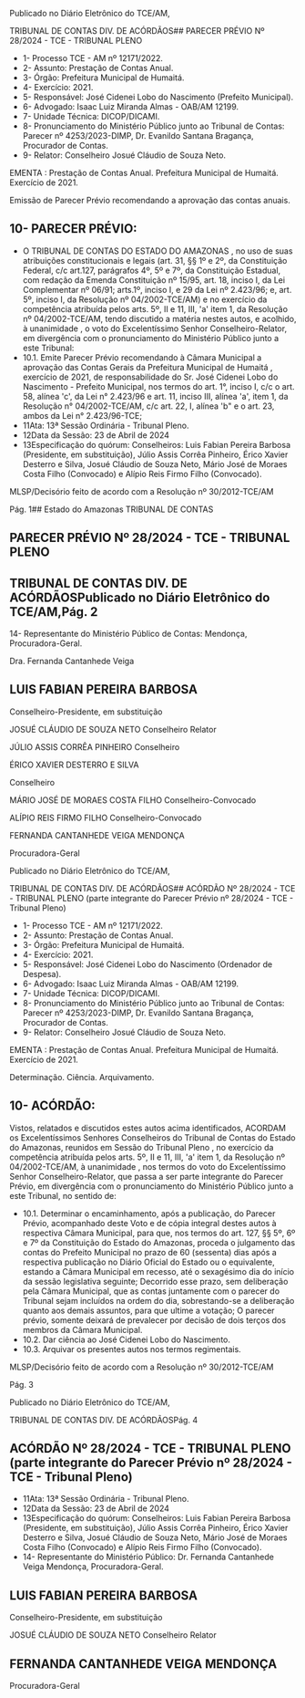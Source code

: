 Publicado  no  Diário  Eletrônico do TCE/AM,

TRIBUNAL DE CONTAS DIV. DE ACÓRDÃOS## PARECER PRÉVIO Nº 28/2024 - TCE - TRIBUNAL PLENO

- 1- Processo TCE - AM nº 12171/2022.
- 2- Assunto: Prestação de Contas Anual.
- 3- Órgão: Prefeitura Municipal de Humaitá.
- 4- Exercício: 2021.
- 5- Responsável: José Cidenei Lobo do Nascimento (Prefeito Municipal).
- 6- Advogado: Isaac Luiz Miranda Almas - OAB/AM 12199.
- 7- Unidade Técnica: DICOP/DICAMI.
- 8- Pronunciamento do  Ministério  Público  junto  ao  Tribunal  de  Contas: Parecer  nº 4253/2023-DIMP, Dr. Evanildo Santana Bragança, Procurador de Contas.
- 9- Relator: Conselheiro Josué Cláudio de Souza Neto.

EMENTA :  Prestação  de  Contas  Anual.    Prefeitura Municipal de Humaitá.  Exercício de 2021.

Emissão de Parecer Prévio recomendando a aprovação das contas anuais.

## 10-  PARECER PRÉVIO:

- O  TRIBUNAL  DE  CONTAS  DO  ESTADO  DO  AMAZONAS ,  no  uso  de  suas atribuições  constitucionais  e  legais  (art.  31,  §§  1º  e  2º,  da  Constituição  Federal,  c/c art.127,  parágrafos  4º,  5º  e  7º,  da  Constituição  Estadual,  com  redação  da  Emenda Constituição nº 15/95, art. 18, inciso I, da Lei Complementar nº 06/91; arts.1º, inciso I, e 29  da  Lei  nº  2.423/96;  e,  art.  5º,  inciso  I,  da  Resolução  nº  04/2002-TCE/AM)  e  no exercício da competência atribuída pelos arts. 5º, II e 11, III, 'a' item 1, da Resolução nº 04/2002-TCE/AM, tendo discutido a matéria nestes autos, e acolhido, à unanimidade , o voto do Excelentíssimo Senhor Conselheiro-Relator, em divergência com o pronunciamento do Ministério Público junto a este Tribunal:
- 10.1. Emite Parecer Prévio recomendando à Câmara Municipal a aprovação das  Contas  Gerais  da Prefeitura  Municipal  de  Humaitá , exercício de 2021, de responsabilidade do Sr. José Cidenei Lobo do Nascimento -  Prefeito Municipal, nos termos do art. 1°, inciso I, c/c o art. 58, alínea 'c', da Lei n° 2.423/96 e art. 11, inciso III, alínea 'a', item 1,  da Resolução n° 04/2002-TCE/AM, c/c art. 22, I, alínea 'b" e o art. 23, ambos da Lei n° 2.423/96-TCE;
- 11Ata: 13ª Sessão Ordinária - Tribunal Pleno.
- 12Data da Sessão: 23 de Abril de 2024
- 13Especificação do quórum: Conselheiros: Luis Fabian Pereira Barbosa (Presidente, em  substituição),  Júlio  Assis  Corrêa  Pinheiro,  Érico  Xavier  Desterro  e  Silva,  Josué Cláudio de Souza Neto, Mário José de Moraes Costa Filho (Convocado) e Alípio Reis Firmo Filho (Convocado).

MLSP/Decisório feito de acordo com a Resolução nº 30/2012-TCE/AM

Pág. 1## Estado do Amazonas TRIBUNAL DE CONTAS

## PARECER PRÉVIO Nº 28/2024 - TCE - TRIBUNAL PLENO

## TRIBUNAL DE CONTAS DIV. DE ACÓRDÃOSPublicado  no  Diário  Eletrônico do TCE/AM,Pág. 2

14-  Representante do Ministério Público de Contas: Mendonça, Procuradora-Geral.

Dra. Fernanda Cantanhede Veiga

## LUIS FABIAN PEREIRA BARBOSA

Conselheiro-Presidente, em substituição

JOSUÉ CLÁUDIO DE SOUZA NETO Conselheiro Relator

JÚLIO ASSIS CORRÊA PINHEIRO Conselheiro

ÉRICO XAVIER DESTERRO E SILVA

Conselheiro

MÁRIO JOSÉ DE MORAES COSTA FILHO Conselheiro-Convocado

ALÍPIO REIS FIRMO FILHO Conselheiro-Convocado

FERNANDA CANTANHEDE VEIGA MENDONÇA

Procuradora-Geral

Publicado  no  Diário  Eletrônico do TCE/AM,

TRIBUNAL DE CONTAS DIV. DE ACÓRDÃOS## ACÓRDÃO Nº 28/2024 - TCE - TRIBUNAL PLENO (parte integrante do Parecer Prévio nº 28/2024 - TCE - Tribunal Pleno)

- 1- Processo TCE - AM nº 12171/2022.
- 2- Assunto: Prestação de Contas Anual.
- 3- Órgão: Prefeitura Municipal de Humaitá.
- 4- Exercício: 2021.
- 5- Responsável: José Cidenei Lobo do Nascimento (Ordenador de Despesa).
- 6- Advogado: Isaac Luiz Miranda Almas - OAB/AM 12199.
- 7- Unidade Técnica: DICOP/DICAMI.
- 8- Pronunciamento do  Ministério  Público  junto  ao  Tribunal  de  Contas: Parecer  nº 4253/2023-DIMP, Dr. Evanildo Santana Bragança, Procurador de Contas.
- 9- Relator: Conselheiro Josué Cláudio de Souza Neto.

EMENTA :  Prestação  de  Contas  Anual.    Prefeitura Municipal de Humaitá. Exercício de 2021.

Determinação. Ciência. Arquivamento.

## 10-  ACÓRDÃO:

Vistos, relatados e discutidos estes autos acima identificados, ACORDAM os Excelentíssimos Senhores Conselheiros do Tribunal de Contas do Estado do Amazonas, reunidos em Sessão do Tribunal Pleno , no exercício da competência atribuída pelos arts. 5º, II e 11, III, 'a' item 1, da Resolução nº 04/2002-TCE/AM, à unanimidade , nos termos do voto do Excelentíssimo Senhor Conselheiro-Relator, que passa a ser parte integrante do Parecer Prévio, em divergência com o pronunciamento do Ministério Público junto a este Tribunal, no sentido de:

- 10.1. Determinar o encaminhamento, após a publicação, do Parecer Prévio, acompanhado deste Voto e de cópia integral destes autos à respectiva Câmara Municipal, para que, nos termos do art. 127, §§ 5º, 6º e 7º da Constituição do Estado do Amazonas, proceda o julgamento das contas do Prefeito Municipal no prazo de 60 (sessenta) dias após a respectiva publicação  no  Diário  Oficial  do  Estado  ou  o  equivalente,  estando  a Câmara  Municipal  em  recesso,  até  o  sexagésimo  dia  do  início  da sessão legislativa seguinte; Decorrido esse prazo, sem deliberação pela Câmara Municipal, que as contas juntamente com o parecer do Tribunal sejam incluídos na ordem do dia, sobrestando-se a deliberação quanto aos  demais  assuntos,  para  que  ultime  a  votação;  O  parecer  prévio, somente deixará de prevalecer por decisão de dois terços dos membros da Câmara Municipal.
- 10.2. Dar ciência ao José Cidenei Lobo do Nascimento.
- 10.3. Arquivar os presentes autos nos termos regimentais.

MLSP/Decisório feito de acordo com a Resolução nº 30/2012-TCE/AM

Pág. 3

Publicado  no  Diário  Eletrônico do TCE/AM,

TRIBUNAL DE CONTAS DIV. DE ACÓRDÃOSPág. 4

## ACÓRDÃO Nº 28/2024 - TCE - TRIBUNAL PLENO (parte integrante do Parecer Prévio nº 28/2024 - TCE - Tribunal Pleno)

- 11Ata: 13ª Sessão Ordinária - Tribunal Pleno.
- 12Data da Sessão: 23 de Abril de 2024
- 13Especificação do quórum: Conselheiros: Luis Fabian Pereira Barbosa (Presidente, em  substituição),  Júlio  Assis  Corrêa  Pinheiro,  Érico  Xavier  Desterro  e  Silva,  Josué Cláudio de Souza Neto, Mário José de Moraes Costa Filho (Convocado) e Alípio Reis Firmo Filho (Convocado).
- 14-  Representante do Ministério Público: Dr. Fernanda Cantanhede Veiga Mendonça, Procuradora-Geral.

## LUIS FABIAN PEREIRA BARBOSA

Conselheiro-Presidente, em substituição

JOSUÉ CLÁUDIO DE SOUZA NETO Conselheiro Relator

## FERNANDA CANTANHEDE VEIGA MENDONÇA

Procuradora-Geral